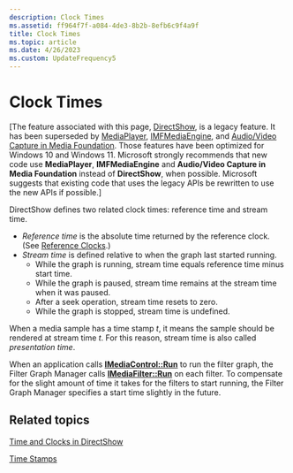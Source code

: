 ```yaml
---
description: Clock Times
ms.assetid: ff964f7f-a084-4de3-8b2b-8efb6c9f4a9f
title: Clock Times
ms.topic: article
ms.date: 4/26/2023
ms.custom: UpdateFrequency5
---
```


# Clock Times

\[The feature associated with this page, [DirectShow](/windows/win32/directshow/directshow), is a legacy feature. It has been superseded by [MediaPlayer](/uwp/api/Windows.Media.Playback.MediaPlayer), [IMFMediaEngine](/windows/win32/api/mfmediaengine/nn-mfmediaengine-imfmediaengine), and [Audio/Video Capture in Media Foundation](windows/win32/medfound/audio-video-capture-in-media-foundation). Those features have been optimized for Windows 10 and Windows 11. Microsoft strongly recommends that new code use **MediaPlayer**, **IMFMediaEngine** and **Audio/Video Capture in Media Foundation** instead of **DirectShow**, when possible. Microsoft suggests that existing code that uses the legacy APIs be rewritten to use the new APIs if possible.\]

DirectShow defines two related clock times: reference time and stream time.

-   *Reference time* is the absolute time returned by the reference clock. (See [Reference Clocks](reference-clocks.md).)
-   *Stream time* is defined relative to when the graph last started running.
    -   While the graph is running, stream time equals reference time minus start time.
    -   While the graph is paused, stream time remains at the stream time when it was paused.
    -   After a seek operation, stream time resets to zero.
    -   While the graph is stopped, stream time is undefined.

When a media sample has a time stamp *t*, it means the sample should be rendered at stream time *t*. For this reason, stream time is also called *presentation time*.

When an application calls [**IMediaControl::Run**](/windows/desktop/api/Control/nf-control-imediacontrol-run) to run the filter graph, the Filter Graph Manager calls [**IMediaFilter::Run**](/windows/desktop/api/Strmif/nf-strmif-imediafilter-run) on each filter. To compensate for the slight amount of time it takes for the filters to start running, the Filter Graph Manager specifies a start time slightly in the future.

## Related topics

<dl> <dt>

[Time and Clocks in DirectShow](time-and-clocks-in-directshow.md)
</dt> <dt>

[Time Stamps](time-stamps.md)
</dt> </dl>

 

 



